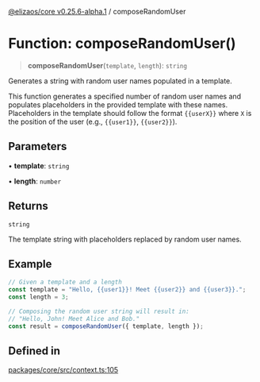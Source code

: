 [@elizaos/core v0.25.6-alpha.1](../index.md) / composeRandomUser

# Function: composeRandomUser()

> **composeRandomUser**(`template`, `length`): `string`

Generates a string with random user names populated in a template.

This function generates a specified number of random user names and populates placeholders
in the provided template with these names. Placeholders in the template should follow the format `{{userX}}`
where `X` is the position of the user (e.g., `{{user1}}`, `{{user2}}`).

## Parameters

• **template**: `string`

• **length**: `number`

## Returns

`string`

The template string with placeholders replaced by random user names.

## Example

```ts
// Given a template and a length
const template = "Hello, {{user1}}! Meet {{user2}} and {{user3}}.";
const length = 3;

// Composing the random user string will result in:
// "Hello, John! Meet Alice and Bob."
const result = composeRandomUser({ template, length });
```

## Defined in

[packages/core/src/context.ts:105](https://github.com/divine-comedian/eliza/blob/main/packages/core/src/context.ts#L105)
